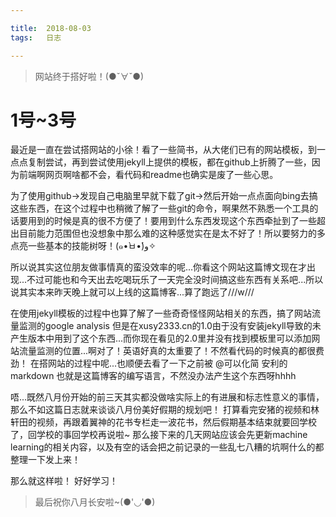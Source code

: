```yaml
---

title:  2018-08-03
tags:   日志

---
```


> 网站终于搭好啦！(●ˇ∀ˇ●) 
# 1号~3号

最近是一直在尝试搭网站的小徐！看了一些简书，从大佬们已有的网站模板，到一点点复制尝试，再到尝试使用jekyll上提供的模板，都在github上折腾了一些，因为前端啊网页啊啥都不会，看代码和readme也确实是废了一些心思。

为了使用github->发现自己电脑里早就下载了git->然后开始一点点面向bing去搞这些东西，在这个过程中也稍微了解了一些git的命令，啊果然不熟悉一个工具的话要用到的时候是真的很不方便了！要用到什么东西发现这个东西牵扯到了一些超出目前能力范围但也没想象中那么难的这种感觉实在是太不好了！所以要努力的多点亮一些基本的技能树呀！(๑•̀ㅂ•́)و✧

所以说其实这位朋友做事情真的蛮没效率的呢...你看这个网站这篇博文现在才出现...不过可能也和今天出去吃喝玩乐了一天完全没时间搞这些东西有关系吧...所以说其实本来昨天晚上就可以上线的这篇博客...算了跑远了///w///

在使用jekyll模板的过程中也算了解了一些奇奇怪怪网站相关的东西，搞了网站流量监测的google analysis 但是在xusy2333.cn的1.0由于没有安装jekyll导致的未产生版本中用到了这个东西...而你现在看见的2.0里并没有找到模板里可以添加网站流量监测的位置...啊对了！英语好真的太重要了！不然看代码的时候真的都很费劲！
在搭网站的过程中呢...也顺便去看了一下之前被 @可以化简 安利的markdown 也就是这篇博客的编写语言，不然没办法产生这个东西呀hhhh

唔...既然八月份开始的前三天其实都没做啥实际上的有进展和标志性意义的事情，那么不如这篇日志就来谈谈八月份美好假期的规划吧！
打算看完安猪的视频和林轩田的视频，再跟着翼神的花书专栏走一波花书，然后假期基本结束就要回学校了，回学校的事回学校再说啦~
那么接下来的几天网站应该会先更新machine learning的相关内容，以及有空的话会把之前记录的一些乱七八糟的坑啊什么的都整理一下发上来！

那么就这样啦！
好好学习！

> 最后祝你八月长安啦~(●'◡'●)





